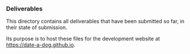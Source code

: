 ### Deliverables

This directory contains all deliverables that have been submitted so far, in their state of submission.

Its purpose is to host these files for the development website at https://date-a-dog.github.io.
